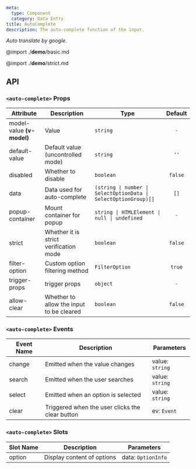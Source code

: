 ```yaml
meta:
  type: Component
  category: Data Entry
title: AutoComplete
description: The auto-complete function of the input.
```

*Auto translate by google.*

@import ./__demo__/basic.md

@import ./__demo__/strict.md

## API


### `<auto-complete>` Props

|Attribute|Description|Type|Default|
|---|---|---|:---:|
|model-value **(v-model)**|Value|`string`|`-`|
|default-value|Default value (uncontrolled mode)|`string`|`''`|
|disabled|Whether to disable|`boolean`|`false`|
|data|Data used for auto-complete|`(string \| number \| SelectOptionData \| SelectOptionGroup)[]`|`[]`|
|popup-container|Mount container for popup|`string \| HTMLElement \| null \| undefined`|`-`|
|strict|Whether it is strict verification mode|`boolean`|`false`|
|filter-option|Custom option filtering method|`FilterOption`|`true`|
|trigger-props|trigger props|`object`|`-`|
|allow-clear|Whether to allow the input to be cleared|`boolean`|`false`|
### `<auto-complete>` Events

|Event Name|Description|Parameters|
|---|---|---|
|change|Emitted when the value changes|value: `string`|
|search|Emitted when the user searches|value: `string`|
|select|Emitted when an option is selected|value: `string`|
|clear|Triggered when the user clicks the clear button|ev: `Event`|
### `<auto-complete>` Slots

|Slot Name|Description|Parameters|
|---|---|---|
|option|Display content of options|data: `OptionInfo`|


